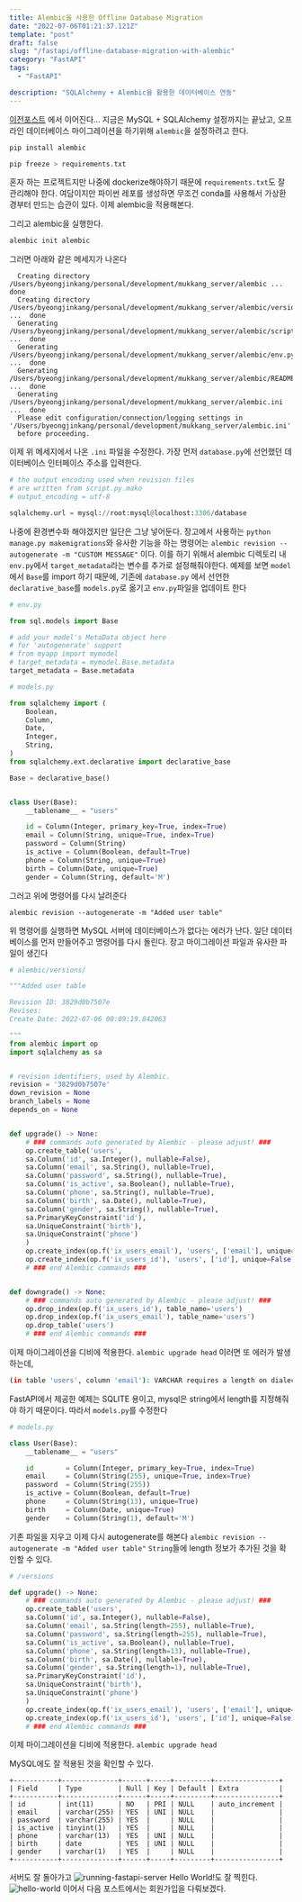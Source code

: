 ```yaml
---
title: Alembic을 사용한 Offline Database Migration
date: "2022-07-06T01:21:37.121Z"
template: "post"
draft: false
slug: "/fastapi/offline-database-migration-with-alembic"
category: "FastAPI"
tags:
  - "FastAPI"

description: "SQLAlchemy + Alembic을 활용한 데이터베이스 연동"
---
```


[이전포스트](https://jasonkang14.github.io/fastapi/database-using-mysql) 에서 이어진다... 
지금은 MySQL + SQLAlchemy 설정까지는 끝났고, 오프라인 데이터베이스 마이그레이션을 하기위해 `alembic`을 설정하려고 한다.

```bash
pip install alembic

pip freeze > requirements.txt
```

혼자 하는 프로젝트지만 나중에 dockerize해야하기 때문에 `requirements.txt`도 잘 관리해야 한다. 여담이지만 파이썬 레포를 생성하면 무조건 conda를 사용해서 가상환경부터 만드는 습관이 있다. 이제 alembic을 적용해본다. 

그리고 alembic을 실행한다. 
```bash
alembic init alembic
```

그러면 아래와 같은 메세지가 나온다
```
  Creating directory /Users/byeongjinkang/personal/development/mukkang_server/alembic ...  done
  Creating directory /Users/byeongjinkang/personal/development/mukkang_server/alembic/versions ...  done
  Generating /Users/byeongjinkang/personal/development/mukkang_server/alembic/script.py.mako ...  done
  Generating /Users/byeongjinkang/personal/development/mukkang_server/alembic/env.py ...  done
  Generating /Users/byeongjinkang/personal/development/mukkang_server/alembic/README ...  done
  Generating /Users/byeongjinkang/personal/development/mukkang_server/alembic.ini ...  done
  Please edit configuration/connection/logging settings in '/Users/byeongjinkang/personal/development/mukkang_server/alembic.ini'
  before proceeding.
```

이제 위 메세지에서 나온 `.ini` 파일을 수정한다. 가장 먼저 `database.py`에 선언했던 데이터베이스 인터페이스 주소를 입력한다. 

```python
# the output encoding used when revision files
# are written from script.py.mako
# output_encoding = utf-8

sqlalchemy.url = mysql://root:mysql@localhost:3306/database
```

나중에 환경변수화 해야겠지만 일단은 그냥 넣어둔다.
장고에서 사용하는
`python manage.py makemigrations`와 유사한 기능을 하는 명령어는 
`alembic revision --autogenerate -m "CUSTOM MESSAGE"`
이다. 
이를 하기 위해서 alembic 디렉토리 내 `env.py`에서 `target_metadata`라는 변수를 추가로 설정해줘야한다. 예제를 보면 `model`에서 `Base`를 import 하기 때문에, 기존에 `database.py` 에서 선언한 `declarative_base`를 `models.py`로 옮기고 `env.py`파일을 업데이트 한다

```python
# env.py

from sql.models import Base

# add your model's MetaData object here
# for 'autogenerate' support
# from myapp import mymodel
# target_metadata = mymodel.Base.metadata
target_metadata = Base.metadata 
```

```python
# models.py

from sqlalchemy import (
    Boolean,
    Column,
    Date,
    Integer,
    String,
)
from sqlalchemy.ext.declarative import declarative_base

Base = declarative_base()


class User(Base):
    __tablename__ = "users"

    id = Column(Integer, primary_key=True, index=True)
    email = Column(String, unique=True, index=True)
    password = Column(String)
    is_active = Column(Boolean, default=True)
    phone = Column(String, unique=True)
    birth = Column(Date, unique=True)
    gender = Column(String, default='M')
```

그러고 위에 명령어를 다시 날려준다

`alembic revision --autogenerate -m "Added user table"`

위 명령어를 실행하면 MySQL 서버에 데이터베이스가 없다는 에러가 난다. 일단 데이터베이스를 먼저 만들어주고 명령어를 다시 돌린다.
장고 마이그레이션 파일과 유사한 파일이 생긴다
```python
# alembic/versions/

"""Added user table

Revision ID: 3829d0b7507e
Revises: 
Create Date: 2022-07-06 00:09:19.842063

"""
from alembic import op
import sqlalchemy as sa


# revision identifiers, used by Alembic.
revision = '3829d0b7507e'
down_revision = None
branch_labels = None
depends_on = None


def upgrade() -> None:
    # ### commands auto generated by Alembic - please adjust! ###
    op.create_table('users',
    sa.Column('id', sa.Integer(), nullable=False),
    sa.Column('email', sa.String(), nullable=True),
    sa.Column('password', sa.String(), nullable=True),
    sa.Column('is_active', sa.Boolean(), nullable=True),
    sa.Column('phone', sa.String(), nullable=True),
    sa.Column('birth', sa.Date(), nullable=True),
    sa.Column('gender', sa.String(), nullable=True),
    sa.PrimaryKeyConstraint('id'),
    sa.UniqueConstraint('birth'),
    sa.UniqueConstraint('phone')
    )
    op.create_index(op.f('ix_users_email'), 'users', ['email'], unique=True)
    op.create_index(op.f('ix_users_id'), 'users', ['id'], unique=False)
    # ### end Alembic commands ###


def downgrade() -> None:
    # ### commands auto generated by Alembic - please adjust! ###
    op.drop_index(op.f('ix_users_id'), table_name='users')
    op.drop_index(op.f('ix_users_email'), table_name='users')
    op.drop_table('users')
    # ### end Alembic commands ###

```

이제 마이그레이션을 디비에 적용한다. 
`alembic upgrade head`
이러면 또 에러가 발생하는데, 

```bash
(in table 'users', column 'email'): VARCHAR requires a length on dialect mysql
```

FastAPI에서 제공한 예제는 SQLITE 용이고, mysql은 string에서 length를 지정해줘야 하기 때문이다. 
따라서 `models.py`를 수정한다

```python
# models.py

class User(Base):
    __tablename__ = "users"

    id        = Column(Integer, primary_key=True, index=True)
    email     = Column(String(255), unique=True, index=True)
    password  = Column(String(255))
    is_active = Column(Boolean, default=True)
    phone     = Column(String(13), unique=True)
    birth     = Column(Date, unique=True)
    gender    = Column(String(1), default='M')
```

기존 파일을 지우고 이제 다시 autogenerate를 해본다
`alembic revision --autogenerate -m "Added user table"`
`String`들에 length 정보가 추가된 것을 확인할 수 있다. 
```python
# /versions

def upgrade() -> None:
    # ### commands auto generated by Alembic - please adjust! ###
    op.create_table('users',
    sa.Column('id', sa.Integer(), nullable=False),
    sa.Column('email', sa.String(length=255), nullable=True),
    sa.Column('password', sa.String(length=255), nullable=True),
    sa.Column('is_active', sa.Boolean(), nullable=True),
    sa.Column('phone', sa.String(length=13), nullable=True),
    sa.Column('birth', sa.Date(), nullable=True),
    sa.Column('gender', sa.String(length=1), nullable=True),
    sa.PrimaryKeyConstraint('id'),
    sa.UniqueConstraint('birth'),
    sa.UniqueConstraint('phone')
    )
    op.create_index(op.f('ix_users_email'), 'users', ['email'], unique=True)
    op.create_index(op.f('ix_users_id'), 'users', ['id'], unique=False)
    # ### end Alembic commands ###
```

이제 마이그레이션을 디비에 적용한다. 
`alembic upgrade head`

MySQL에도 잘 적용된 것을 확인할 수 있다.
```
+-----------+--------------+------+-----+---------+----------------+
| Field     | Type         | Null | Key | Default | Extra          |
+-----------+--------------+------+-----+---------+----------------+
| id        | int(11)      | NO   | PRI | NULL    | auto_increment |
| email     | varchar(255) | YES  | UNI | NULL    |                |
| password  | varchar(255) | YES  |     | NULL    |                |
| is_active | tinyint(1)   | YES  |     | NULL    |                |
| phone     | varchar(13)  | YES  | UNI | NULL    |                |
| birth     | date         | YES  | UNI | NULL    |                |
| gender    | varchar(1)   | YES  |     | NULL    |                |
+-----------+--------------+------+-----+---------+----------------+
```

서버도 잘 돌아가고 
![running-fastapi-server](https://i.imgur.com/grd2eed.png)
Hello World!도 잘 찍힌다.
![hello-world](https://i.imgur.com/QtnQ1d7.png)
이어서 다음 포스트에서는 회원가입을 다뤄보겠다.